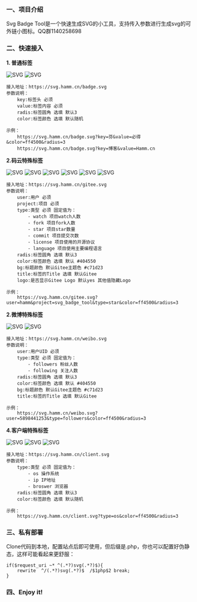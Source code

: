 
### 一、项目介绍

Svg Badge Tool是一个快速生成SVG的小工具，支持传入参数进行生成svg的可外链小图标。QQ群1140258698

### 二、快速接入

**1. 普通标签**

![SVG](https://svg.hamm.cn/badge.svg?key=芬&value=必得&color=ff4500&radius=3 "SVG") ![SVG](https://svg.hamm.cn/badge.svg?key=博客&value=Hamm.cn "SVG")

```
接入地址：https://svg.hamm.cn/badge.svg
参数说明：
    key:标签头 必须
    value:标签内容 必须
    radis:标签圆角 选填 默认3
    color:标签颜色 选填 默认随机

示例：
    https://svg.hamm.cn/badge.svg?key=芬&value=必得&color=ff4500&radius=3
    https://svg.hamm.cn/badge.svg?key=博客&value=Hamm.cn
```

**2.码云特殊标签**

![SVG](https://svg.hamm.cn/gitee.svg?user=hamm&project=svg_badge_tool&type=star "SVG") ![SVG](https://svg.hamm.cn/gitee.svg?user=hamm&project=svg_badge_tool&type=watch "SVG") ![SVG](https://svg.hamm.cn/gitee.svg?user=hamm&project=svg_badge_tool&type=fork "SVG") ![SVG](https://svg.hamm.cn/gitee.svg?user=hamm&project=svg_badge_tool&type=commit "SVG") ![SVG](https://svg.hamm.cn/gitee.svg?user=hamm&project=svg_badge_tool&type=language "SVG") ![SVG](https://svg.hamm.cn/gitee.svg?user=hamm&project=svg_badge_tool&type=license "SVG")

```
接入地址：https://svg.hamm.cn/gitee.svg
参数说明：
    user:用户 必须
    project:项目 必须
    type:类型 必须 固定值为：
        - watch 项目watch人数
        - fork 项目fork人数
        - star 项目star数量
        - commit 项目提交次数
        - license 项目使用的开源协议
        - language 项目使用主要编程语言
    radis:标签圆角 选填 默认3
    color:标签颜色 选填 默认 #404550
    bg:标题颜色 默认Gitee主题色 #c71d23
    title:标签的Title 选填 默认Gitee
    logo:是否显示Gitee Logo 默认yes 其他值隐藏Logo

示例：
    https://svg.hamm.cn/gitee.svg?user=hamm&project=svg_badge_tool&type=star&color=ff4500&radius=3
```

**2.微博特殊标签**

![SVG](https://svg.hamm.cn/weibo.svg?user=5898441253&type=followers "SVG") ![SVG](https://svg.hamm.cn/weibo.svg?user=5898441253&type=following "SVG")

```
接入地址：https://svg.hamm.cn/weibo.svg
参数说明：
    user:用户UID 必须
    type:类型 必须 固定值为：
        - followers 粉丝人数
        - following 关注人数
    radis:标签圆角 选填 默认3
    color:标签颜色 选填 默认 #404550
    bg:标题颜色 默认Gitee主题色 #c71d23
    title:标签的Title 选填 默认Gitee

示例：
    https://svg.hamm.cn/weibo.svg?user=5898441253&type=followers&color=ff4500&radius=3
```

**4.客户端特殊标签** 

![SVG](https://svg.hamm.cn/client.svg?type=os "SVG") ![SVG](https://svg.hamm.cn/client.svg?type=broswer "SVG") ![SVG](https://svg.hamm.cn/client.svg?type=ip "SVG")

```
接入地址：https://svg.hamm.cn/client.svg
参数说明：
    type:类型 必须 固定值为：
        - os 操作系统
        - ip IP地址
        - broswer 浏览器
    radis:标签圆角 选填 默认3
    color:标签颜色 选填 默认随机

示例：
    https://svg.hamm.cn/client.svg?type=os&color=ff4500&radius=3
```

<h3>三、私有部署</h3>

Clone代码到本地，配置站点后即可使用，但后缀是.php，你也可以配置好伪静态，这样可能看起来更舒服：

```
if($request_uri ~* ^(.*?)svg(.*?)$){
    rewrite  ^/(.*?)svg(.*?)$  /$1php$2 break;
}
```

<h3>四、Enjoy it!</h3>


















